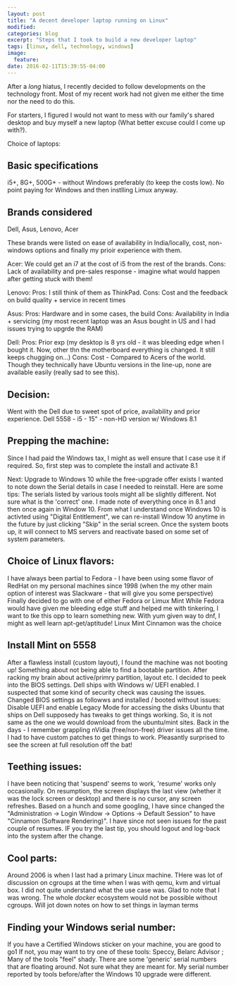 ```yaml
---
layout: post
title: "A decent developer laptop running on Linux"
modified:
categories: blog
excerpt: "Steps that I took to build a new developer laptop"
tags: [linux, dell, technology, windows]
image:
  feature:
date: 2016-02-11T15:39:55-04:00
---
```


After a *long* hiatus, I recently decided to follow developments on the technology front. Most of my recent work had not given me either the time nor the need to do this.

For starters, I figured I would not want to mess with our family's shared desktop and buy myself a new laptop (What better excuse could I come up with?).

Choice of laptops:

## Basic specifications 
i5+, 8G+, 500G+ - without Windows preferably (to keep the costs low). No point paying for Windows and then instlling Limux anyway.
## Brands considered 

Dell, Asus, Lenovo, Acer 

These brands were listed on ease of availability in India/locally, cost, non-windows options and finally my prioir experience with them.

Acer: We could get an i7 at the cost of i5 from the rest of the brands. Cons: Lack of availability and pre-sales response - imagine what would happen after getting stuck with them!

Lenovo: Pros: I still think of them as ThinkPad. Cons: Cost and the feedback on build quality + service in recent times

Asus: Pros: Hardware and in some cases, the build Cons: Availability in India + servicing (my most recent laptop was an Asus bought in US and I had issues trying to upgrde the RAM)

Dell: Pros: Prior exp (my desktop is 8 yrs old - it was bleeding edge when I bought it. Now, other thn the motherboard everything is changed. It still keeps chugging on...) Cons: Cost - Compared to Acers of the world. Though they technically have Ubuntu versions in the line-up, none are available easily (really sad to see this).

## Decision:

Went with the Dell due to sweet spot of price, availability and prior experience.
Dell 5558 - i5 - 15" - non-HD version w/ Windows 8.1

## Prepping the machine:
Since I had paid the Windows tax, I might as well ensure that I case use it if required. So, first step was to complete the install and activate 8.1

Next: Upgrade to Windows 10 while the free-upgrade offer exists
I wanted to note down the Serial details in case I needed to reinstall. Here are some tips:
The serials listed by various tools might all be slightly different. Not sure what is the 'correct' one. I made note of everything once in 8.1 and then once again in Window 10.
From what I understand once Windows 10 is activted using "Digital Entitlement", we can re-install Window 10 anytime in the future by just clicking "Skip" in the serial screen. Once the system boots up, it will connect to MS servers and reactivate based on some set of system parameters.

## Choice of Linux flavors:
I have always been partial to Fedora - I have been using some flavor of RedHat on my personal machines since 1998 (when the my other main option of interest was Slackware - that will give you some perspective)
Finally decided to go with one of either Fedora or Limux Mint 
While Fedora would have given me bleeding edge stuff and helped me with tinkering, I want to tke this opp to learn something new. With yum given way to dnf, I might as well learn apt-get/aptitude!
Linux Mint Cinnamon was the choice

## Install Mint on 5558 
After a flawless install (custom layout), I found the machine was not booting up! Something about not being able to find a bootable partition. After racking my brain about active/primry partition, layout etc. I decided to peek into the BIOS settings.
Dell ships with Windows w/ UEFI enabled. I suspected that some kind of security check was causing the issues. 
Changed BIOS settings as followws and installed / booted without issues:
 Disable UEFI and enable Legacy Mode for accessing the disks
 Ubuntu that ships on Dell supposedy has tweaks to get things working. So, it is not same as the one we would download from the ubuntu/mint sites.
Back in the days - I remember grappling nVidia (free/non-free) driver issues all the time. I had to have custom patches to get things to work. Pleasantly surprised to see the screen at full resolution off the bat!

## Teething issues:
I have been noticing that 'suspend' seems to work, 'resume' works only occasionally. On resumption, the screen displays the last view (whether it was the lock screen or desktop) and there is no cursor, any screen refreshes.
Based on a hunch and some googling, I have since changed the "Administration -> Login Window -> Options -> Default Session" to have "Cinnamon (Software Rendering)". I have since not seen issues for the past couple of resumes.
IF you try the last tip, you should logout and log-back into the system after the change.

## Cool parts:
Around 2006 is when I last had a primary Linux machine. THere was lot of discussion on cgroups at the time when I was with qemu, kvm and virtual box. I did not quite understand what the use case was.
Glad to note that I was wrong. The whole *docker* ecosystem would not be possible without cgroups. Will jot down notes on how to set things in layman terms

## Finding your Windows serial number:
If you have a Certified Windows sticker on your machine, you are good to go1
If not, you may want to try one of these tools: Speccy, Belarc Advisor ; Many of the tools "feel" shady. 
There are some 'generic' serial numbers that are floating around. Not sure what they are meant for.
My serial number reported by tools before/after the Windows 10 upgrade were different. 

